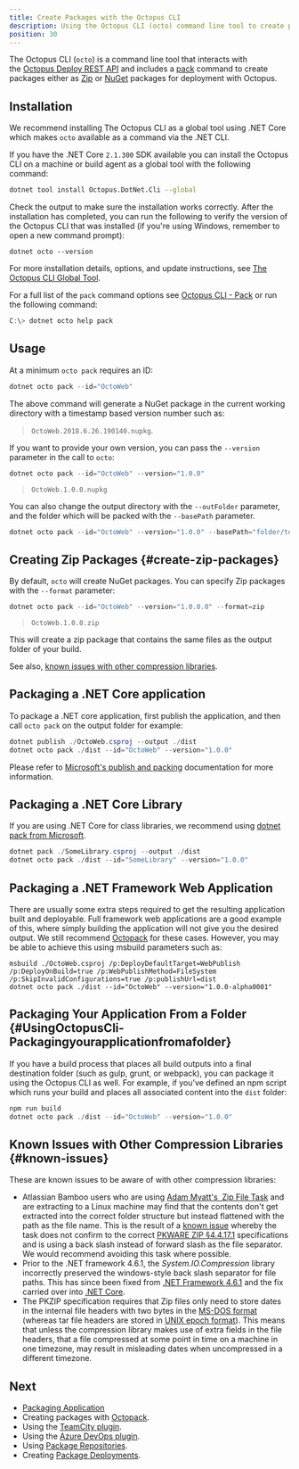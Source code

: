 ```yaml
---
title: Create Packages with the Octopus CLI
description: Using the Octopus CLI (octo) command line tool to create packages for deployment.
position: 30
---
```


The Octopus CLI (`octo`) is a command line tool that interacts with the [Octopus Deploy REST API](/docs/octopus-rest-api/index.md) and includes a [pack](/docs/octopus-rest-api/octopus-cli/pack.md) command to create packages either as [Zip](#create-zip-packages) or [NuGet](#create-nuget-packages) packages for deployment with Octopus.

## Installation

We recommend installing The Octopus CLI as a global tool using .NET Core which makes `octo` available as a command via the .NET CLI.

If you have the .NET Core `2.1.300` SDK available you can install the Octopus CLI on a machine or build agent as a global tool with the following command:

```bash
dotnet tool install Octopus.DotNet.Cli --global
```

Check the output to make sure the installation works correctly. After the installation has completed, you can run the following to verify the version of the Octopus CLI that was installed (if you're using Windows, remember to open a new command prompt):

```
dotnet octo --version
```

For more installation details, options, and update instructions, see [The Octopus CLI Global Tool](/docs/octopus-rest-api/octopus-cli/index.md).

For a full list of the `pack` command options see [Octopus CLI - Pack](/docs/octopus-rest-api/octopus-cli/pack.md) or run the following command:

```powershell
C:\> dotnet octo help pack
```

## Usage

At a minimum `octo pack` requires an ID:

```powershell
dotnet octo pack --id="OctoWeb"
```

The above command will generate a NuGet package in the current working directory with a timestamp based version number such as:

> `OctoWeb.2018.6.26.190140.nupkg`.

If you want to provide your own version, you can pass the `--version` parameter in the call to `octo`:

```powershell
dotnet octo pack --id="OctoWeb" --version="1.0.0"
```

> `OctoWeb.1.0.0.nupkg`

You can also change the output directory with the `--outFolder` parameter, and the folder which will be packed with the `--basePath` parameter.

```powershell
dotnet octo pack --id="OctoWeb" --version="1.0.0" --basePath="folder/to/pack" --outFolder="destination/folder/path"
```

## Creating Zip Packages {#create-zip-packages}

By default, `octo` will create NuGet packages. You can specify Zip packages with the `--format` parameter:

```powershell
dotnet octo pack --id="OctoWeb" --version="1.0.0.0" --format=zip
```

>  `OctoWeb.1.0.0.zip`

This will create a zip package that contains the same files as the output folder of your build.

See also, [known issues with other compression libraries](#known-issues).

## Packaging a .NET Core application

To package a .NET core application, first publish the application, and then call `octo pack` on the output folder for example:

```powershell
dotnet publish ./OctoWeb.csproj --output ./dist
dotnet octo pack ./dist --id="OctoWeb" --version="1.0.0"
```

Please refer to [Microsoft's publish and packing](/docs/deployment-examples/asp.net-core-web-application-deployments/index.md#DeployoingASP.NETCoreWebApplications-PublishingandPackingtheWebsite) documentation for more information.

## Packaging a .NET Core Library

If you are using .NET Core for class libraries, we recommend using [dotnet pack from Microsoft](https://docs.microsoft.com/en-us/dotnet/core/tools/dotnet-pack).

```powershell
dotnet pack ./SomeLibrary.csproj --output ./dist
dotnet octo pack ./dist --id="SomeLibrary" --version="1.0.0"
```

## Packaging a .NET Framework Web Application

There are usually some extra steps required to get the resulting application built and deployable. Full framework web applications are a good example of this, where simply building the application will not give you the desired output. We still recommend [Octopack](/docs/packaging-applications/create-packages/octopack/index.md) for these cases. However, you may be able to achieve this using msbuild parameters such as:
```
msbuild ./OctoWeb.csproj /p:DeployDefaultTarget=WebPublish /p:DeployOnBuild=true /p:WebPublishMethod=FileSystem /p:SkipInvalidConfigurations=true /p:publishUrl=dist
dotnet octo pack ./dist --id="OctoWeb" --version="1.0.0-alpha0001"
```

## Packaging Your Application From a Folder {#UsingOctopusCli-Packagingyourapplicationfromafolder}

If you have a build process that places all build outputs into a final destination folder (such as gulp, grunt, or webpack), you can package it using the Octopus CLI as well. For example, if you've defined an npm script which runs your build and places all associated content into the `dist` folder:

```powershell
npm run build
dotnet octo pack ./dist --id="OctoWeb" --version="1.0.0"
```

## Known Issues with Other Compression Libraries {#known-issues}

These are known issues to be aware of with other compression libraries:

- Atlassian Bamboo users who are using [Adam Myatt's  Zip File Task](https://bitbucket.org/adammyatt/bamboo-zip-file-tasks) and are extracting to a Linux machine may find that the contents don't get extracted into the correct folder structure but instead flattened with the path as the file name. This is the result of a [known issue](https://bitbucket.org/adammyatt/bamboo-zip-file-tasks/issues/4/change-request-use-forward-slashes-as-file) whereby the task does not confirm to the correct [PKWARE ZIP §4.4.17.1](http://help.octopus.com/discussions/problems/48081/r?go=aHR0cHM6Ly9wa3dhcmUuY2FjaGVmbHkubmV0L3dlYmRvY3MvY2FzZXN0dWRpZXMvQVBQTk9URS5UWFQ= "Link outside Support: https://pkware.cachefly.net/webdocs/casestudies/APPNOTE.TXT") specifications and is using a back slash instead of forward slash as the file separator. We would recommend avoiding this task where possible.
- Prior to the .NET framework 4.6.1, the *System.IO.Compression* library incorrectly preserved the windows-style back slash separator for file paths. This has since been fixed from [.NET Framework 4.6.1](https://msdn.microsoft.com/en-us/library/mt712573) and the fix carried over into [.NET Core](https://github.com/dotnet/corefx/commit/7b9331e89a795c72709aef38898929e74c343dfb).
- The PKZIP specification requires that Zip files only need to store dates in the internal file headers with two bytes in the [MS-DOS format](https://users.cs.jmu.edu/buchhofp/forensics/formats/pkzip.html) (whereas tar file headers are stored in [UNIX epoch format](http://www.gnu.org/software/tar/manual/html_node/Standard.html)). This means that unless the compression library makes use of extra fields in the file headers, that a file compressed at some point in time on a machine in one timezone, may result in misleading dates when uncompressed in a different timezone.

## Next

 - [Packaging Application](/docs/packaging-applications/index.md)
 - Creating packages with [Octopack](/docs/packaging-applications/create-packages/octopack/index.md).
 - Using the [TeamCity plugin](/docs/packaging-applications/build-servers/teamcity.md).
 - Using the [Azure DevOps plugin](/docs/packaging-applications/build-servers/tfs-azure-devops/using-octopus-extension/index.md).
 - Using [Package Repositories](/docs/packaging-applications/index.md).
 - Creating [Package Deployments](/docs/deployment-examples/package-deployments/index.md).
